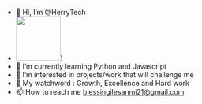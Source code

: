 - 👋 Hi, I’m @HerryTech
- <img src = "https://user-images.githubusercontent.com/127152563/234340154-56839970-6011-4fc4-94fa-0f91fa074159.png" width = "90" height = "90"/>)
- 🌱 I’m currently learning Python and Javascript
- 👀 I’m interested in projects/work that will challenge me
- 💞️ My watchword : Growth, Excellence and Hard work
- 📫 How to reach me blessingilesanmi21@gmail.com

<!---
HerryTech/HerryTech is a ✨ special ✨ repository because its `README.md` (this file) appears on your GitHub profile.
You can click the Preview link to take a look at your changes.
--->
